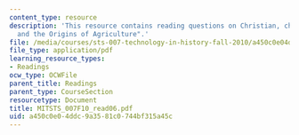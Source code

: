 ```yaml
---
content_type: resource
description: 'This resource contains reading questions on Christian, chapter 8: "Intensification
  and the Origins of Agriculture".'
file: /media/courses/sts-007-technology-in-history-fall-2010/a450c0e04ddc9a3581c0744bf315a45c_MITSTS_007F10_read06.pdf
file_type: application/pdf
learning_resource_types:
- Readings
ocw_type: OCWFile
parent_title: Readings
parent_type: CourseSection
resourcetype: Document
title: MITSTS_007F10_read06.pdf
uid: a450c0e0-4ddc-9a35-81c0-744bf315a45c
---
```

